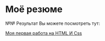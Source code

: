 # Моё резюме

№№ Результат Вы можете посмотреть тут:

[Моя первая работа на HTML И Css](https://romangnelitskiy.github.io/resume/)
